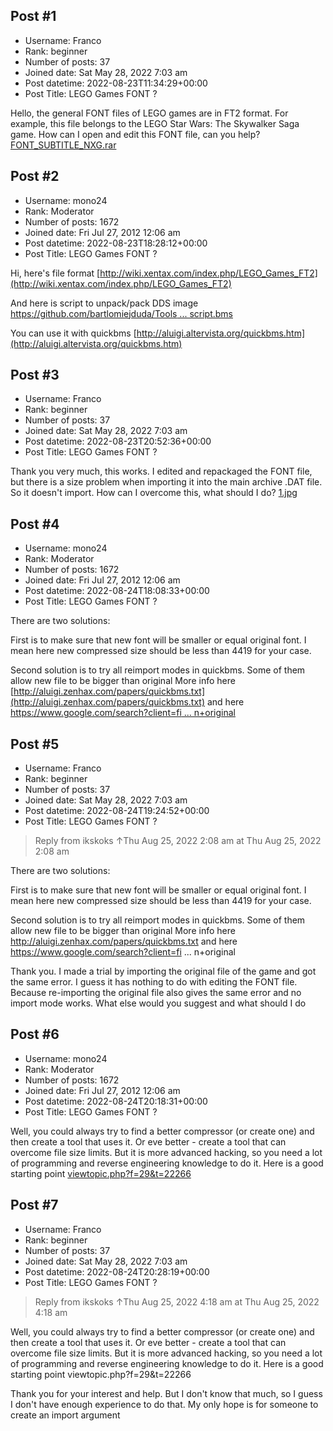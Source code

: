 ## Post #1
- Username: Franco
- Rank: beginner
- Number of posts: 37
- Joined date: Sat May 28, 2022 7:03 am
- Post datetime: 2022-08-23T11:34:29+00:00
- Post Title: LEGO Games FONT ?

Hello, the general FONT files of LEGO games are in FT2 format.
For example, this file belongs to the LEGO Star Wars: The Skywalker Saga game.
How can I open and edit this FONT file, can you help?
[FONT_SUBTITLE_NXG.rar](https://xentaxbackup.github.io/file/22682_FONT_SUBTITLE_NXG.rar)
## Post #2
- Username: mono24
- Rank: Moderator
- Number of posts: 1672
- Joined date: Fri Jul 27, 2012 12:06 am
- Post datetime: 2022-08-23T18:28:12+00:00
- Post Title: LEGO Games FONT ?

Hi, here's file format [http://wiki.xentax.com/index.php/LEGO_Games_FT2](http://wiki.xentax.com/index.php/LEGO_Games_FT2)

And here is script to unpack/pack DDS image [https://github.com/bartlomiejduda/Tools ... script.bms](https://github.com/bartlomiejduda/Tools/blob/master/NEW%20Tools/LEGO%20Games/LEGO_Games_FT2_script.bms)

You can use it with quickbms [http://aluigi.altervista.org/quickbms.htm](http://aluigi.altervista.org/quickbms.htm)
## Post #3
- Username: Franco
- Rank: beginner
- Number of posts: 37
- Joined date: Sat May 28, 2022 7:03 am
- Post datetime: 2022-08-23T20:52:36+00:00
- Post Title: LEGO Games FONT ?

Thank you very much, this works. I edited and repackaged the FONT file, but there is a size problem when importing it into the main archive .DAT file. So it doesn't import. How can I overcome this, what should I do?
[1.jpg](https://xentaxbackup.github.io/file/22683_1.jpg)
## Post #4
- Username: mono24
- Rank: Moderator
- Number of posts: 1672
- Joined date: Fri Jul 27, 2012 12:06 am
- Post datetime: 2022-08-24T18:08:33+00:00
- Post Title: LEGO Games FONT ?

There are two solutions:

First is to make sure that new font will be smaller or equal original font. 
I mean here new compressed size should be less than 4419 for your case.

Second solution is to try all reimport modes in quickbms. Some of them allow
new file to be bigger than original
More info here [http://aluigi.zenhax.com/papers/quickbms.txt](http://aluigi.zenhax.com/papers/quickbms.txt)
and here [https://www.google.com/search?client=fi ... n+original](https://www.google.com/search?client=firefox-b-d&q=quickbms+how+to+reimport+bigger+than+original)
## Post #5
- Username: Franco
- Rank: beginner
- Number of posts: 37
- Joined date: Sat May 28, 2022 7:03 am
- Post datetime: 2022-08-24T19:24:52+00:00
- Post Title: LEGO Games FONT ?

> Reply from ikskoks ↑Thu Aug 25, 2022 2:08 am at Thu Aug 25, 2022 2:08 am
>
> 
There are two solutions:

First is to make sure that new font will be smaller or equal original font. 
I mean here new compressed size should be less than 4419 for your case.

Second solution is to try all reimport modes in quickbms. Some of them allow
new file to be bigger than original
More info here http://aluigi.zenhax.com/papers/quickbms.txt
and here https://www.google.com/search?client=fi ... n+original

Thank you. I made a trial by importing the original file of the game and got the same error.
I guess it has nothing to do with editing the FONT file.
Because re-importing the original file also gives the same error and no import mode works.
What else would you suggest and what should I do
## Post #6
- Username: mono24
- Rank: Moderator
- Number of posts: 1672
- Joined date: Fri Jul 27, 2012 12:06 am
- Post datetime: 2022-08-24T20:18:31+00:00
- Post Title: LEGO Games FONT ?

Well, you could always try to find a better compressor (or create one) and then create a tool that uses it.
Or eve better - create a tool that can overcome file size limits.
But it is more advanced hacking, so you need a lot of programming and reverse engineering knowledge to do it.
Here is a good starting point [viewtopic.php?f=29&t=22266](https://forum.xentax.com/viewtopic.php?f=29&t=22266)
## Post #7
- Username: Franco
- Rank: beginner
- Number of posts: 37
- Joined date: Sat May 28, 2022 7:03 am
- Post datetime: 2022-08-24T20:28:19+00:00
- Post Title: LEGO Games FONT ?

> Reply from ikskoks ↑Thu Aug 25, 2022 4:18 am at Thu Aug 25, 2022 4:18 am
>
> 
Well, you could always try to find a better compressor (or create one) and then create a tool that uses it.
Or eve better - create a tool that can overcome file size limits.
But it is more advanced hacking, so you need a lot of programming and reverse engineering knowledge to do it.
Here is a good starting point viewtopic.php?f=29&t=22266

Thank you for your interest and help. But I don't know that much, so I guess I don't have enough experience to do that.
My only hope is for someone to create an import argument
